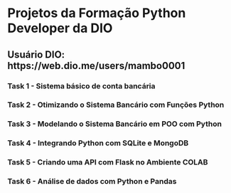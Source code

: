 <h1>Projetos da Formação Python Developer da DIO</h1>
<h2> Usuário DIO: https://web.dio.me/users/mambo0001 </h2>
<p><h3> Task 1 - Sistema básico de conta bancária</h3></p> 
<p><h3> Task 2 - Otimizando o Sistema Bancário com Funções Python</h3></p> 
<p><h3> Task 3 - Modelando o Sistema Bancário em POO com Python</h3></p> 
<p><h3> Task 4 - Integrando Python com SQLite e MongoDB </h3></p> 
<p><h3> Task 5 - Criando uma API com Flask no Ambiente COLAB </h3></p> 
<p><h3> Task 6 - Análise de dados com Python e Pandas </h3></p> 
